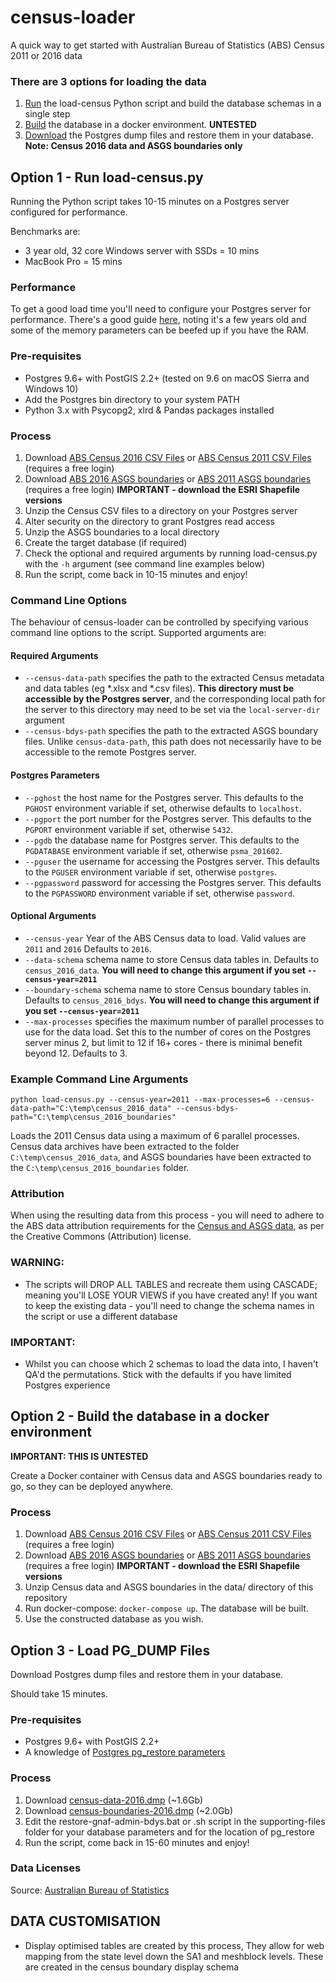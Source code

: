 # census-loader
A quick way to get started with Australian Bureau of Statistics (ABS) Census 2011 or 2016 data

### There are 3 options for loading the data
1. [Run](https://github.com/minus34/census-loader#option-1---run-loadgnafpy) the load-census Python script and build the database schemas in a single step
2. [Build](https://github.com/minus34/census-loader#option-2---build-the-database-in-a-docker-environment) the database in a docker environment. __UNTESTED__
3. [Download](https://github.com/minus34/census-loader#option-3---load-pg_dump-files) the Postgres dump files and restore them in your database. __Note: Census 2016 data and ASGS boundaries only__

## Option 1 - Run load-census.py
Running the Python script takes 10-15 minutes on a Postgres server configured for performance.

Benchmarks are:
- 3 year old, 32 core Windows server with SSDs = 10 mins
- MacBook Pro = 15 mins

### Performance
To get a good load time you'll need to configure your Postgres server for performance. There's a good guide [here](http://revenant.ca/www/postgis/workshop/tuning.html), noting it's a few years old and some of the memory parameters can be beefed up if you have the RAM.

### Pre-requisites
- Postgres 9.6+ with PostGIS 2.2+ (tested on 9.6 on macOS Sierra and Windows 10)
- Add the Postgres bin directory to your system PATH
- Python 3.x with Psycopg2, xlrd & Pandas packages installed

### Process
1. Download [ABS Census 2016 CSV Files](http://www.abs.gov.au/AUSSTATS/abs@.nsf/DetailsPage/2079.02016) or [ABS Census 2011 CSV Files](http://www.abs.gov.au/websitedbs/censushome.nsf/home/datapacks) (requires a free login)
2. Download [ABS 2016 ASGS boundaries](http://www.abs.gov.au/AUSSTATS/abs@.nsf/DetailsPage/1270.0.55.001July%202016) or [ABS 2011 ASGS boundaries](http://www.abs.gov.au/websitedbs/censushome.nsf/home/datapacks) (requires a free login) **IMPORTANT - download the ESRI Shapefile versions**
3. Unzip the Census CSV files to a directory on your Postgres server
4. Alter security on the directory to grant Postgres read access
5. Unzip the ASGS boundaries to a local directory
6. Create the target database (if required)
7. Check the optional and required arguments by running load-census.py with the `-h` argument (see command line examples below)
8. Run the script, come back in 10-15 minutes and enjoy!

### Command Line Options
The behaviour of census-loader can be controlled by specifying various command line options to the script. Supported arguments are:

#### Required Arguments
* `--census-data-path` specifies the path to the extracted Census metadata and data tables (eg *.xlsx and *.csv files). __This directory must be accessible by the Postgres server__, and the corresponding local path for the server to this directory may need to be set via the `local-server-dir` argument
* `--census-bdys-path` specifies the path to the extracted ASGS boundary files. Unlike `census-data-path`, this path does not necessarily have to be accessible to the remote Postgres server.

#### Postgres Parameters
* `--pghost` the host name for the Postgres server. This defaults to the `PGHOST` environment variable if set, otherwise defaults to `localhost`.
* `--pgport` the port number for the Postgres server. This defaults to the `PGPORT` environment variable if set, otherwise `5432`.
* `--pgdb` the database name for Postgres server. This defaults to the `PGDATABASE` environment variable if set, otherwise `psma_201602`.
* `--pguser` the username for accessing the Postgres server. This defaults to the `PGUSER` environment variable if set, otherwise `postgres`.
* `--pgpassword` password for accessing the Postgres server. This defaults to the `PGPASSWORD` environment variable if set, otherwise `password`.

#### Optional Arguments
* `--census-year` Year of the ABS Census data to load. Valid values are `2011` and `2016` Defaults to `2016`.
* `--data-schema` schema name to store Census data tables in. Defaults to `census_2016_data`. **You will need to change this argument if you set `--census-year=2011`**
* `--boundary-schema` schema name to store Census boundary tables in. Defaults to `census_2016_bdys`. **You will need to change this argument if you set `--census-year=2011`**
* `--max-processes` specifies the maximum number of parallel processes to use for the data load. Set this to the number of cores on the Postgres server minus 2, but limit to 12 if 16+ cores - there is minimal benefit beyond 12. Defaults to 3.

### Example Command Line Arguments
`python load-census.py --census-year=2011 --max-processes=6 --census-data-path="C:\temp\census_2016_data" --census-bdys-path="C:\temp\census_2016_boundaries"`

Loads the 2011 Census data using a maximum of 6 parallel processes. Census data archives have been extracted to the folder `C:\temp\census_2016_data`, and ASGS boundaries have been extracted to the `C:\temp\census_2016_boundaries` folder.

### Attribution
When using the resulting data from this process - you will need to adhere to the ABS data attribution requirements for the [Census and ASGS data](http://www.abs.gov.au/websitedbs/d3310114.nsf/Home/Attributing+ABS+Material), as per the Creative Commons (Attribution) license.

### WARNING:
- The scripts will DROP ALL TABLES and recreate them using CASCADE; meaning you'll LOSE YOUR VIEWS if you have created any! If you want to keep the existing data - you'll need to change the schema names in the script or use a different database

### IMPORTANT:
- Whilst you can choose which 2 schemas to load the data into, I haven't QA'd the permutations. Stick with the defaults if you have limited Postgres experience 

## Option 2 - Build the database in a docker environment

__IMPORTANT: THIS IS UNTESTED__

Create a Docker container with Census data and ASGS boundaries ready to go, so they can be deployed anywhere.

### Process
1. Download [ABS Census 2016 CSV Files](http://www.abs.gov.au/AUSSTATS/abs@.nsf/DetailsPage/2079.02016) or [ABS Census 2011 CSV Files](http://www.abs.gov.au/websitedbs/censushome.nsf/home/datapacks) (requires a free login)
2. Download [ABS 2016 ASGS boundaries](http://www.abs.gov.au/AUSSTATS/abs@.nsf/DetailsPage/1270.0.55.001July%202016) or [ABS 2011 ASGS boundaries](http://www.abs.gov.au/websitedbs/censushome.nsf/home/datapacks) (requires a free login) **IMPORTANT - download the ESRI Shapefile versions**
3. Unzip Census data and ASGS boundaries in the data/ directory of this repository
4. Run docker-compose: `docker-compose up`. The database will be built.
5. Use the constructed database as you wish.

## Option 3 - Load PG_DUMP Files
Download Postgres dump files and restore them in your database.

Should take 15 minutes.

### Pre-requisites
- Postgres 9.6+ with PostGIS 2.2+
- A knowledge of [Postgres pg_restore parameters](http://www.postgresql.org/docs/9.6/static/app-pgrestore.html)

### Process
1. Download [census-data-2016.dmp](http://minus34.com/opendata/census-2016/census-data-2016.dmp) (~1.6Gb)
2. Download [census-boundaries-2016.dmp](http://minus34.com/opendata/census-2016/census-boundaries-2016.dmp) (~2.0Gb)
3. Edit the restore-gnaf-admin-bdys.bat or .sh script in the supporting-files folder for your database parameters and for the location of pg_restore
5. Run the script, come back in 15-60 minutes and enjoy!

### Data Licenses

Source: [Australian Bureau of Statistics](http://www.abs.gov.au/websitedbs/d3310114.nsf/Home/Attributing+ABS+Material)

## DATA CUSTOMISATION

- Display optimised tables are created by this process, They allow for web mapping from the state level down the SA1 and meshblock levels. These are created in the census boundary display schema
